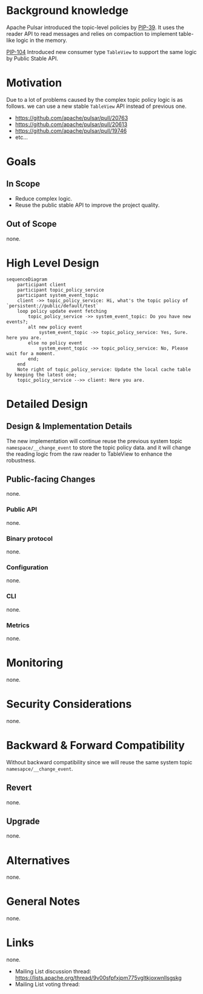 # Background knowledge

Apache Pulsar introduced the topic-level policies by [PIP-39](https://github.com/apache/pulsar/wiki/PIP-39%3A-Namespace-Change-Events).
It uses the reader API to read messages and relies on compaction to implement table-like logic in the memory.

[PIP-104](https://github.com/apache/pulsar/issues/12356) Introduced new consumer type `TableView` to support the same logic by
Public Stable API.

# Motivation

Due to a lot of problems caused by the complex topic policy logic is as follows. we can use a new stable `TableView` API instead of
previous one.

- https://github.com/apache/pulsar/pull/20763
- https://github.com/apache/pulsar/pull/20613
- https://github.com/apache/pulsar/pull/19746
- etc...

# Goals

## In Scope

- Reduce complex logic.
- Reuse the public stable API to improve the project quality.

## Out of Scope

none.

# High Level Design

```mermaid
sequenceDiagram
    participant client
    participant topic_policy_service
    participant system_event_topic
    client ->> topic_policy_service: Hi, what's the topic policy of `persistent://public/default/test`
    loop policy update event fetching
        topic_policy_service ->> system_event_topic: Do you have new events?;
        alt new policy event
            system_event_topic ->> topic_policy_service: Yes, Sure. here you are.
        else no policy event
            system_event_topic ->> topic_policy_service: No, Please wait for a moment.
        end;
    end
    Note right of topic_policy_service: Update the local cache table by keeping the latest one;
    topic_policy_service -->> client: Here you are.
```

# Detailed Design

## Design & Implementation Details

The new implementation will continue reuse the previous system topic `namespace/__change_event` to store the topic policy data.
and it will change the reading logic from the raw reader to TableView to enhance the robustness.

## Public-facing Changes

none.

### Public API

none.

### Binary protocol

none.

### Configuration

none.

### CLI

none.

### Metrics

none.

# Monitoring

none.

# Security Considerations

none.

# Backward & Forward Compatibility

Without backward compatibility since we will reuse the same system topic `namesapce/__change_event`.

## Revert

none.

## Upgrade

none.

# Alternatives

none.

# General Notes

none.

# Links

none.

* Mailing List discussion thread:  https://lists.apache.org/thread/9v00sfpfxjpm775vgltkjoxwnllsgskg
* Mailing List voting thread:
